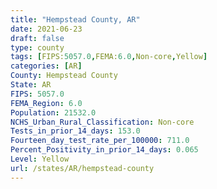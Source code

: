 ```yaml
---
title: "Hempstead County, AR"
date: 2021-06-23
draft: false
type: county
tags: [FIPS:5057.0,FEMA:6.0,Non-core,Yellow]
categories: [AR]
County: Hempstead County
State: AR
FIPS: 5057.0
FEMA_Region: 6.0
Population: 21532.0
NCHS_Urban_Rural_Classification: Non-core
Tests_in_prior_14_days: 153.0
Fourteen_day_test_rate_per_100000: 711.0
Percent_Positivity_in_prior_14_days: 0.065
Level: Yellow
url: /states/AR/hempstead-county
---
```



